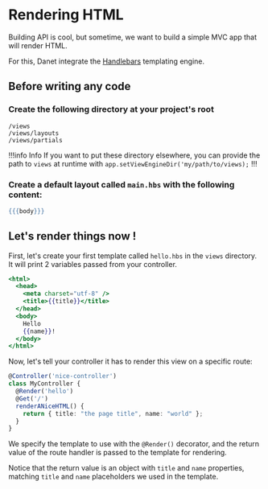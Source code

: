 # Rendering HTML

Building API is cool, but sometime, we want to build a simple MVC app that will
render HTML.

For this, Danet integrate the [Handlebars](https://handlebarsjs.com/) templating
engine.

## Before writing any code

### Create the following directory at your project's root

```
/views
/views/layouts
/views/partials
```

!!!info Info
If you want to put these directory elsewhere, you can provide the
path to `views` at runtime with `app.setViewEngineDir('my/path/to/views);`
!!!

### Create a default layout called `main.hbs` with the following content:

```handlebars
{{{body}}}
```

## Let's render things now !

First, let's create your first template called `hello.hbs` in the `views`
directory. It will print 2 variables passed from your controller.

```handlebars
<html>
  <head>
    <meta charset="utf-8" />
    <title>{{title}}</title>
  </head>
  <body>
    Hello
    {{name}}!
  </body>
</html>
```

Now, let's tell your controller it has to render this view on a specific route:

```ts
@Controller('nice-controller')
class MyController {
  @Render('hello')
  @Get('/')
  renderANiceHTML() {
    return { title: "the page title", name: "world" };
  }
}
```

We specify the template to use with the `@Render()` decorator, and the return
value of the route handler is passed to the template for rendering.

Notice that the return value is an object with `title` and `name` properties,
matching `title` and `name` placeholders we used in the template.
